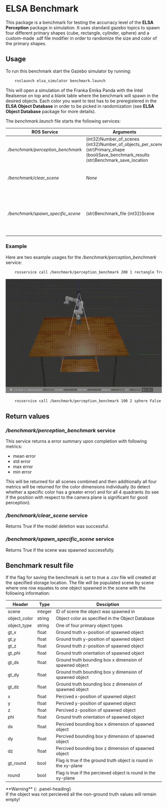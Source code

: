 # ELSA Benchmark 

This package is a benchmark for testing the accurracy level of the **ELSA Perception** package in simulation. It uses standard gazebo topics to spawn four different primary shapes (cube, rectangle, cylinder, sphere) and a custom-made .sdf file modifier in order to randomize the size and color of the primary shapes.

## Usage

To run this benchmark start the Gazebo simulator by running:

```bash
    roslaunch elsa_simulator benchmark.launch 
```

This will open a simulation of the Franka Emika Panda with the Intel Realsense on top and a blank table where the benchmark will spawn in the desired objects. Each color you want to test has to be preregistered in the **ELSA Object Database** in order to be picked in randomization (see **ELSA Object Database** package for more details). 

The *benchmark.launch* file starts the following services:

| ROS Service | Arguments | Description |
| ------ | ------ | ------ | 
| */benchmark/perception_benchmark* | (int32)Number_of_scenes (int32)Number_of_objects_per_scene (str)Primary_shape (bool)Save_benchmark_results (str)Benchmark_save_location | Starts the benchmark |
| */benchmark/clear_scene* | *None* | Deletes all registered objects from the scene |
| */benchmark/spawn_specific_scene* | (str)Benchmark_file (int32)Scene | Spawns one specific scene from a stored benchmark for closer inspection |

### Example

Here are two example usages for the */benchmark/perception_benchmark* service:

```bash
    rosservice call /benchmark/perception_benchmark 200 1 rectangle True "/home/user/benchmark/"
```

![Alt Text](doc_media/benchmark_1.gif)


```bash
    rosservice call /benchmark/perception_benchmark 100 2 sphere False "I will be ingnored because save benchmark is set to false." 
```

## Return values

### */benchmark/perception_benchmark* service

This service returns a error summary upon completion with following metrics:

- mean error
- std error
- max error
- min error 

This will be returned for all scenes combined and then additionally all four metrics will be returned for the color dimensions individually (to detect whether a specific color has a greater error) and for all 4 quadrants (to see if the position with respect to the camera plane is significant for good perception).

### */benchmark/clear_scene* service

Returns True if the model deletion was successful.

### */benchmark/spawn_specific_scene* service

Returns True if the scene was spawned successfully.

## Benchmark result file

If the flag for saving the benchmark is set to true a .csv file will created at the specified storage location. The file will be populated scene by scene where one row equates to one object spawned in the scene with the following information:

| Header | Type | Desciption |
| ------ | ------ | ------ |
| scene | integer | ID of scene the object was spawned in |
| object_color | string | Object color as specified in the Object Database |
| object_type | string | One of four primary object types |
| gt_x | float | Ground truth x-position of spawned object |
| gt_y | float | Ground truth y-position of spawned object |
| gt_z | float | Ground truth z-position of spawned object |
| gt_phi | float | Ground truth orientation of spawned object |
| gt_dx | float | Ground truth bounding box x dimension of spawned object |
| gt_dy | float | Ground truth bounding box y dimension of spawned object |
| gt_dz | float | Ground truth bounding box z dimension of spawned object |
| x | float | Percived x-position of spawned object |
| y | float | Percived y-position of spawned object |
| z | float | Percived z-position of spawned object |
| phi | float | Ground truth orientation of spawned object |
| dx | float | Percived bounding box x dimension of spawned object |
| dy | float | Percived bounding box y dimension of spawned object |
| dz | float | Percived bounding box z dimension of spawned object |
| gt_round | bool | Flag is true if the ground truth object is round in the xy-plane |
| round | bool | Flag is true if the percieved object is round in the xy-plane |

<div class="panel panel-warning">
**Warning**
{: .panel-heading}
<div class="panel-body">
If the object was not percieved all the non-ground truth values will remain empty!

</div>
</div>


